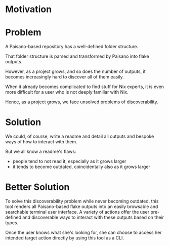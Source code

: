 # Motivation

# Problem

A Paisano-based repository has a well-defined folder structure.

That folder structure is parsed and transformed by Paisano into flake outputs.

However, as a project grows, and so does the number of outputs, it becomes increasingly hard to discover all of them easily.

When it already becomes complicated to find stuff for Nix experts, it is even more difficult for a user who is not deeply familiar with Nix.

Hence, as a project grows, we face unsolved problems of discoverability.

# Solution

We could, of course, write a readme and detail all outputs and bespoke ways of how to interact with them.

But we all know a readme's flaws:

- people tend to not read it, especially as it grows larger
- it tends to become outdated, coincidentally also as it grows larger

# Better Solution

To solve this discoverability problem while never becoming outdated, this tool renders all Paisano-based flake outputs into an easily browsable and searchable terminal user interface. A variety of actions offer the user pre-defined and discoverable ways to interact with these outputs based on their types.

Once the user knows what she's looking for, she can choose to access her intended target action directly by using this tool as a CLI.
